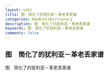 ```yaml
---
layout: wiki
title: 图　简化了的犹利亚－革老丢家谱
categories: NewBibleDictionary
description: 图　简化了的犹利亚－革老丢家谱
keywords: 图　简化了的犹利亚－革老丢家谱
comments: false
---
```


## 图　简化了的犹利亚－革老丢家谱



图　简化了的犹利亚－革老丢家谱





